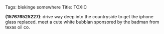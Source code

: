 Tags: blekinge somewhere
Title: TOXIC
  
**(157676525227)**: drive way deep into the countryside to get the iphone glass replaced. meet a cute white bubblan sponsored by the badman from texas oil co.